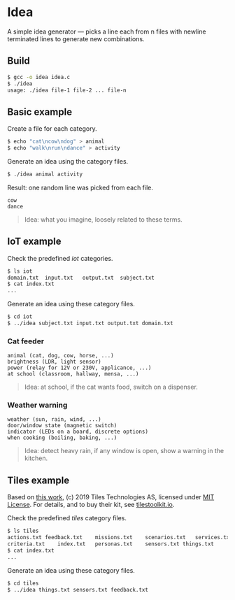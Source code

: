 # Idea
A simple idea generator — picks a line each from n files with newline terminated lines to generate new combinations.

## Build
```bash
$ gcc -o idea idea.c
$ ./idea
usage: ./idea file-1 file-2 ... file-n
```

## Basic example
Create a file for each category.
```bash
$ echo "cat\ncow\ndog" > animal
$ echo "walk\nrun\ndance" > activity
```

Generate an idea using the category files.
```bash
$ ./idea animal activity
```

Result: one random line was picked from each file.
```
cow
dance
```

> Idea: what you imagine, loosely related to these terms.

## IoT example
Check the predefined _iot_ categories.
```bash
$ ls iot
domain.txt	input.txt	output.txt	subject.txt
$ cat index.txt
...
```

Generate an idea using these category files.
```bash
$ cd iot
$ ../idea subject.txt input.txt output.txt domain.txt
```

### Cat feeder
```
animal (cat, dog, cow, horse, ...)
brightness (LDR, light sensor)
power (relay for 12V or 230V, applicance, ...)
at school (classroom, hallway, mensa, ...)
```

> Idea: at school, if the cat wants food, switch on a dispenser.

### Weather warning
```
weather (sun, rain, wind, ...)
door/window state (magnetic switch)
indicator (LEDs on a board, discrete options)
when cooking (boiling, baking, ...)
```

> Idea: detect heavy rain, if any window is open, show a warning in the kitchen.

## Tiles example
Based on [this work](https://github.com/tilestoolkit/tiles-IoT-inventor-toolkit), (c) 2019 Tiles Technologies AS, licensed under [MIT License](https://github.com/tilestoolkit/tiles-IoT-inventor-toolkit/blob/master/LICENSE). For details, and to buy their kit, see [tilestoolkit.io](https://www.tilestoolkit.io).

Check the predefined _tiles_ category files.
```bash
$ ls tiles
actions.txt	feedback.txt	missions.txt	scenarios.txt	services.txt
criteria.txt	index.txt	personas.txt	sensors.txt	things.txt
$ cat index.txt
...
```

Generate an idea using these category files.
```bash
$ cd tiles
$ ../idea things.txt sensors.txt feedback.txt
```

